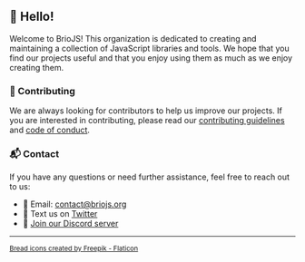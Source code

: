## 🍞 Hello!

Welcome to BrioJS! This organization is dedicated to creating and maintaining a collection of JavaScript libraries and tools. We hope that you find our projects useful and that you enjoy using them as much as we enjoy creating them.

### 👥 Contributing

We are always looking for contributors to help us improve our projects. If you are interested in contributing, please read our [contributing guidelines](../CONTRIBUTING.md) and [code of conduct](../CODE_OF_CONDUCT.md).

### 📬 Contact

If you have any questions or need further assistance, feel free to reach out to us:
- 📧 Email: [contact@briojs.org](mailto:briojs.contact@gmail.com)
- 📢 Text us on [Twitter](https://x.com/briojs)
- 💬 [Join our Discord server](https://discord.gg/PjDUWPVbDK)

---

<sub><a href="https://www.flaticon.com/free-icons/bread" title="bread icons">Bread icons created by Freepik - Flaticon</a></sub>
